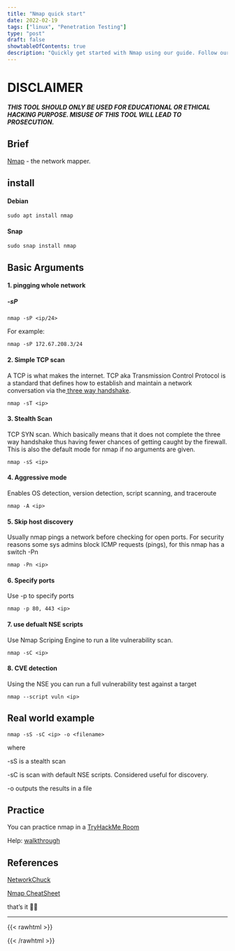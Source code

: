 ```yaml
---
title: "Nmap quick start"
date: 2022-02-19
tags: ["linux", "Penetration Testing"]
type: "post"
draft: false
showtableOfContents: true
description: "Quickly get started with Nmap using our guide. Follow our instructions for easy-to-use scanning and network discovery capabilities"
---
```


# DISCLAIMER

*__THIS TOOL SHOULD ONLY BE USED FOR EDUCATIONAL OR ETHICAL HACKING PURPOSE. MISUSE OF THIS TOOL WILL LEAD TO PROSECUTION.__*

## Brief

[Nmap](https://github.com/nmap/nmap) - the network mapper.

## install

#### Debian

```
sudo apt install nmap
```

#### Snap

```
sudo snap install nmap
```

## Basic Arguments

#### 1. pingging whole network

##### -sP

```
nmap -sP <ip/24>    
```

For example: 

```
nmap -sP 172.67.208.3/24
```

#### 2. Simple TCP scan

A TCP is what makes the internet. TCP aka Transmission Control Protocol is a standard that defines how to establish and maintain a network conversation via the[ three way handshake](https://www.geeksforgeeks.org/tcp-3-way-handshake-process/).

```
nmap -sT <ip>
```

#### 3. Stealth Scan

TCP SYN scan. Which basically means that it does not complete the three way handshake thus having fewer chances of getting caught by the firewall. This is also the default mode for nmap if no arguments are given.

```
nmap -sS <ip>
```

#### 4.  Aggressive mode

Enables OS detection, version detection, script scanning, and traceroute

```
nmap -A <ip>
```

#### 5. Skip host discovery 

Usually nmap pings a network before checking for open ports. For security reasons some sys admins block ICMP requests (pings), for this nmap has a switch -Pn

```
nmap -Pn <ip>
``` 

#### 6. Specify ports

Use -p to specify ports

```
nmap -p 80, 443 <ip>
```

#### 7. use defualt NSE scripts

Use Nmap Scriping Engine to run a lite vulnerability scan.

```
nmap -sC <ip>
```

#### 8. CVE detection 

Using the NSE you can run a full vulnerability test against a target

``` 
nmap --script vuln <ip>
```

## Real world example

```
nmap -sS -sC <ip> -o <filename>
```

where

-sS is a stealth scan

-sC is scan with default NSE scripts. Considered useful for discovery.

-o outputs the results in a file

## Practice

You can practice nmap in a [TryHackMe Room](https://tryhackme.com/room/furthernmap)

Help: [walkthrough](https://mansoorbarri.medium.com/tryhackme-nmap-room-furthernmap-47355e92a85) 

## References

[NetworkChuck](https://www.youtube.com/watch?v=4t4kBkMsDbQ)

[Nmap CheatSheet](https://www.stationx.net/nmap-cheat-sheet/)

that’s it ✌🏽

-------------------------------------------------------------
{{< rawhtml >}} 
 
{{< /rawhtml >}}